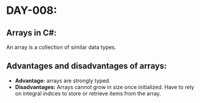 # DAY-008:

## Arrays in C#: 
An array is a collection of similar data types.

## Advantages and disadvantages of arrays: 
- **Advantage:** arrays are strongly typed.
- **Disadvantages:** Arrays cannot grow in size once initialized. Have to rely on integral indices to store or retrieve items from the array.
